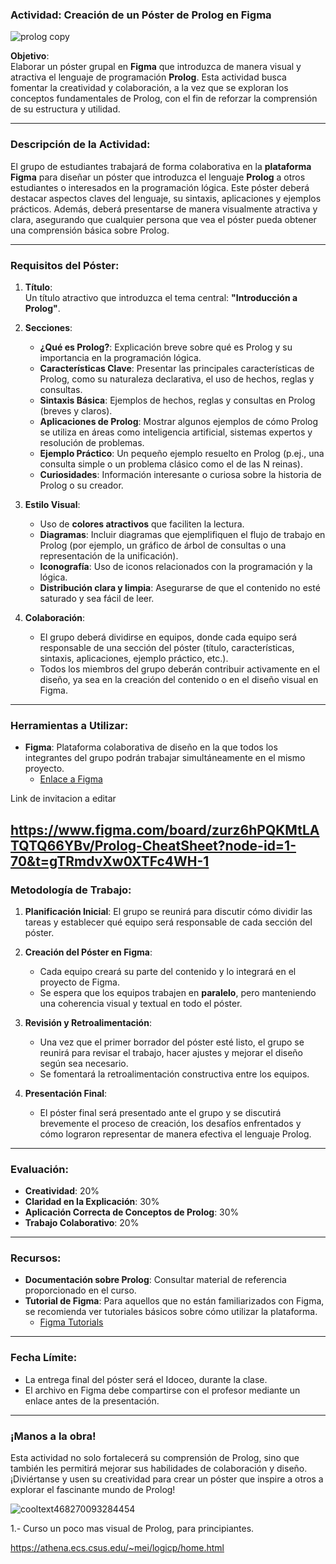 ### Actividad: Creación de un Póster de Prolog en Figma

![prolog copy](https://github.com/user-attachments/assets/00b39dff-da3c-4c1e-82f9-4759ade5b1ec)

**Objetivo**:  
Elaborar un póster grupal en **Figma** que introduzca de manera visual y atractiva el lenguaje de programación **Prolog**. Esta actividad busca fomentar la creatividad y colaboración, a la vez que se exploran los conceptos fundamentales de Prolog, con el fin de reforzar la comprensión de su estructura y utilidad.

---

### Descripción de la Actividad:

El grupo de estudiantes trabajará de forma colaborativa en la **plataforma Figma** para diseñar un póster que introduzca el lenguaje **Prolog** a otros estudiantes o interesados en la programación lógica. Este póster deberá destacar aspectos claves del lenguaje, su sintaxis, aplicaciones y ejemplos prácticos. Además, deberá presentarse de manera visualmente atractiva y clara, asegurando que cualquier persona que vea el póster pueda obtener una comprensión básica sobre Prolog.

---

### Requisitos del Póster:

1. **Título**:  
   Un título atractivo que introduzca el tema central: **"Introducción a Prolog"**.

2. **Secciones**:
   - **¿Qué es Prolog?**: Explicación breve sobre qué es Prolog y su importancia en la programación lógica.
   - **Características Clave**: Presentar las principales características de Prolog, como su naturaleza declarativa, el uso de hechos, reglas y consultas.
   - **Sintaxis Básica**: Ejemplos de hechos, reglas y consultas en Prolog (breves y claros).
   - **Aplicaciones de Prolog**: Mostrar algunos ejemplos de cómo Prolog se utiliza en áreas como inteligencia artificial, sistemas expertos y resolución de problemas.
   - **Ejemplo Práctico**: Un pequeño ejemplo resuelto en Prolog (p.ej., una consulta simple o un problema clásico como el de las N reinas).
   - **Curiosidades**: Información interesante o curiosa sobre la historia de Prolog o su creador.

3. **Estilo Visual**:
   - Uso de **colores atractivos** que faciliten la lectura.
   - **Diagramas**: Incluir diagramas que ejemplifiquen el flujo de trabajo en Prolog (por ejemplo, un gráfico de árbol de consultas o una representación de la unificación).
   - **Iconografía**: Uso de iconos relacionados con la programación y la lógica.
   - **Distribución clara y limpia**: Asegurarse de que el contenido no esté saturado y sea fácil de leer.

4. **Colaboración**:
   - El grupo deberá dividirse en equipos, donde cada equipo será responsable de una sección del póster (título, características, sintaxis, aplicaciones, ejemplo práctico, etc.).
   - Todos los miembros del grupo deberán contribuir activamente en el diseño, ya sea en la creación del contenido o en el diseño visual en Figma.

---

### Herramientas a Utilizar:

- **Figma**: Plataforma colaborativa de diseño en la que todos los integrantes del grupo podrán trabajar simultáneamente en el mismo proyecto. 
  - [Enlace a Figma](https://www.figma.com/)

Link de invitacion a editar

https://www.figma.com/board/zurz6hPQKMtLATQTQ66YBv/Prolog-CheatSheet?node-id=1-70&t=gTRmdvXw0XTFc4WH-1
---

### Metodología de Trabajo:

1. **Planificación Inicial**: 
   El grupo se reunirá para discutir cómo dividir las tareas y establecer qué equipo será responsable de cada sección del póster.
   
2. **Creación del Póster en Figma**: 
   - Cada equipo creará su parte del contenido y lo integrará en el proyecto de Figma. 
   - Se espera que los equipos trabajen en **paralelo**, pero manteniendo una coherencia visual y textual en todo el póster.

3. **Revisión y Retroalimentación**:
   - Una vez que el primer borrador del póster esté listo, el grupo se reunirá para revisar el trabajo, hacer ajustes y mejorar el diseño según sea necesario.
   - Se fomentará la retroalimentación constructiva entre los equipos.

4. **Presentación Final**:
   - El póster final será presentado ante el grupo y se discutirá brevemente el proceso de creación, los desafíos enfrentados y cómo lograron representar de manera efectiva el lenguaje Prolog.

---

### Evaluación:

- **Creatividad**: 20%
- **Claridad en la Explicación**: 30%
- **Aplicación Correcta de Conceptos de Prolog**: 30%
- **Trabajo Colaborativo**: 20%

---

### Recursos:

- **Documentación sobre Prolog**: Consultar material de referencia proporcionado en el curso.
- **Tutorial de Figma**: Para aquellos que no están familiarizados con Figma, se recomienda ver tutoriales básicos sobre cómo utilizar la plataforma.
  - [Figma Tutorials](https://www.figma.com/resources/learn-design/)

---

### Fecha Límite:
- La entrega final del póster será el Idoceo, durante la clase.
- El archivo en Figma debe compartirse con el profesor mediante un enlace antes de la presentación.

---

### ¡Manos a la obra!

Esta actividad no solo fortalecerá su comprensión de Prolog, sino que también les permitirá mejorar sus habilidades de colaboración y diseño. ¡Diviértanse y usen su creatividad para crear un póster que inspire a otros a explorar el fascinante mundo de Prolog!


![cooltext468270093284454](https://github.com/user-attachments/assets/95ed7198-ef85-473a-a082-d43afd1bb630)

1.- Curso un poco mas visual de Prolog, para principiantes.
    
https://athena.ecs.csus.edu/~mei/logicp/home.html

